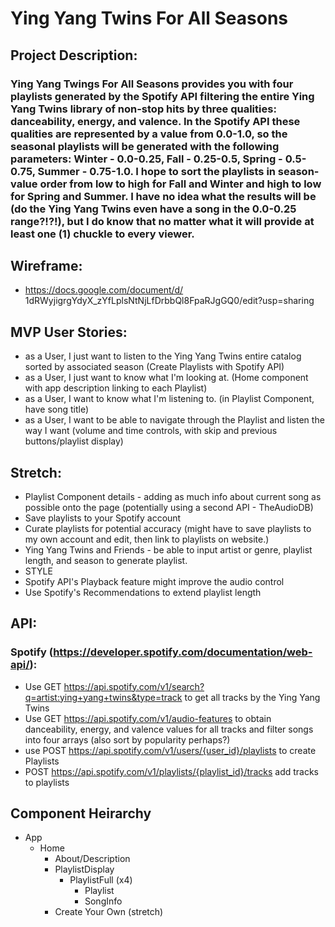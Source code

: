 # Ying Yang Twins For All Seasons

## Project Description:

### Ying Yang Twings For All Seasons provides you with four playlists generated by the Spotify API filtering the entire Ying Yang Twins library of non-stop hits by three qualities: danceability, energy, and valence. In the Spotify API these qualities are represented by a value from 0.0-1.0, so the seasonal playlists will be generated with the following parameters: Winter - 0.0-0.25, Fall - 0.25-0.5, Spring - 0.5-0.75, Summer - 0.75-1.0. I hope to sort the playlists in season-value order from low to high for Fall and Winter and high to low for Spring and Summer. I have no idea what the results will be (do the Ying Yang Twins even have a song in the 0.0-0.25 range?!?!), but I do know that no matter what it will provide at least one (1) chuckle to every viewer.

## Wireframe:

- https://docs.google.com/document/d/ 1dRWyjigrgYdyX_zYfLplsNtNjLfDrbbQl8FpaRJgGQ0/edit?usp=sharing

## MVP User Stories:
- as a User, I just want to listen to the Ying Yang Twins entire catalog sorted by associated season (Create Playlists with Spotify API)
- as a User, I just want to know what I'm looking at. (Home component with app description linking to each Playlist)
- as a User, I want to know what I'm listening to. (in Playlist Component, have song title)
- as a User, I want to be able to navigate through the Playlist and listen the way I want (volume and time controls, with skip and previous buttons/playlist display)

## Stretch:
- Playlist Component details - adding as much info about current song as possible onto the page (potentially using a second API - TheAudioDB)
- Save playlists to your Spotify account
- Curate playlists for potential accuracy (might have to save playlists to my own account and edit, then link to playlists on website.)
- Ying Yang Twins and Friends - be able to input artist or genre, playlist length, and season to generate playlist. 
- STYLE
- Spotify API's Playback feature might improve the audio control
- Use Spotify's Recommendations to extend playlist length

## API:

### Spotify (https://developer.spotify.com/documentation/web-api/):
- Use GET https://api.spotify.com/v1/search?q=artist:ying+yang+twins&type=track to get all tracks by the Ying Yang Twins
- Use GET https://api.spotify.com/v1/audio-features to obtain danceability, energy, and valence values for all tracks and filter songs into four arrays (also sort by popularity perhaps?)
- use POST https://api.spotify.com/v1/users/{user_id}/playlists to create Playlists
- POST https://api.spotify.com/v1/playlists/{playlist_id}/tracks add tracks to playlists

## Component Heirarchy
- App
    - Home
        - About/Description
        - PlaylistDisplay
            - PlaylistFull (x4)
                - Playlist
                - SongInfo
        - Create Your Own (stretch)
